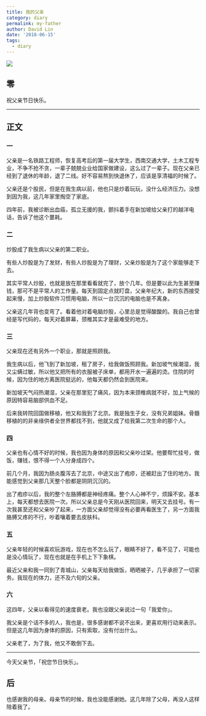 ```yaml
---
title: 我的父亲
category: diary
permalink: my-father
author: David Lin
date: '2018-06-15'
tags: 
  - diary
---
```


![](/blog/images/wp_weixin_public/家严六十忽以及.jpg)

## 零

祝父亲节日快乐。

---

## 正文


### 一

父亲是一名铁路工程师，恢复高考后的第一届大学生，西南交通大学，土木工程专业，不争不抢不贪，一辈子兢兢业业给国家做建设，这么过了一辈子。现在父亲已经到了退休的年龄，退了二线。好不容易熬到快退休了，应该是享清福的时候了。

父亲还是个股民，但是在我生病以前，他也只是炒着玩玩，没什么经济压力。没想到因为我，这几年家里掏空了家底。

四年前，我被诊断出血癌，孤立无援的我，颤抖着手在新加坡给父亲打的越洋电话，告诉了他这个噩耗。

### 二

炒股成了我生病以父亲的第二职业。

有些人炒股是为了发财，有些人炒股是为了理财，父亲炒股是为了这个家能够走下去。

其实平常人炒股，也就是放在那里看看就完了，放个几年。但是要以此为生甚至赚钱，那可不是平常人的工作量。每天到固定点就盯盘，父亲年纪大，新的东西接受起来慢，加上炒股软件习惯用电脑，所以一台沉沉的电脑也是不离身。

父亲这几年背也变弯了。看着他对着电脑炒股，心里总是觉得酸酸的。我自己也曾经是写代码的，每天对着屏幕，颈椎其实才是最难受的地方。

### 三

父亲现在还有另外一个职业，那就是照顾我。

我生病以后，他飞到了新加坡，租了房子，给我做饭照顾我。新加坡气候潮湿，我又尘螨过敏，所以他又把所有的衣服被子床单，都用开水一遍遍的烫。住院的时候，因为住的地方离医院挺远的，他每天都仍然会到医院来。

新加坡天气闷热潮湿，父亲在那里犯了痛风，因为本来颈椎病就不好，加上气候的原因特容易脑部供血不足。

后来我转院回国做移植，他又和我到了北京。我是独生子女，没有兄弟姐妹。骨髓移植的的非亲缘供者全世界都找不到，他就又成了给我第二次生命的那个人。

### 四

父亲也有心情不好的时候，我也因为身体的原因和父亲吵过架。他要帮忙挂号，做饭，赚钱，恨不得一个人分身成四个。

前几个月，我因为肠炎腹泻去了北京，中途又出了疱疹，还被赶出了住的地方。我能感觉到父亲那几天整个脸都是阴阴沉沉的。

出了疱疹以后，我的整个左胳膊都是神经疼痛。整个人心神不宁，烦躁不安。基本上，每天都想去医院一次。所以父亲总是今天刚从医院回来，明天又去挂号。有一次我甚至还和父亲吵了起来，一方面父亲却觉得没有必要再看医生了，另一方面我胳膊又疼的不行，吵着嚷着要去皮肤科。

### 五

父亲年轻的时候喜欢玩游戏，现在也不怎么玩了，眼睛不好了，看不见了，可能也是没心情玩了，现在也就是在手机上下下象棋。

最近父亲和我一同到了青城山，父亲每天给我做饭，晒晒被子，几乎承担了一切家务。我现在的体力，还不及六旬的父亲。

### 六

这四年，父亲以看得见的速度衰老。我也没跟父亲说过一句「我爱你」。

我父亲是个话不多的人，我也是，很多感谢都不说不出来，更喜欢用行动来表示。但是这几年因为身体的原因，只有索取，没有付出什么。

父亲老了，为了我，他又不敢倒下去。

---

今天父亲节，「祝您节日快乐」。

## 后

也感谢我的母亲。母亲节的时候，我也没能感谢她。这几年除了父母，再没人这样陪着我了。
